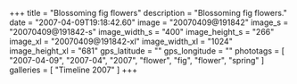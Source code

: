+++
title = "Blossoming fig flowers"
description = "Blossoming fig flowers."
date = "2007-04-09T19:18:42.60"
image = "20070409@191842"
image_s = "20070409@191842-s"
image_width_s = "400"
image_height_s = "266"
image_xl = "20070409@191842-xl"
image_width_xl = "1024"
image_height_xl = "681"
gps_latitude = ""
gps_longitude = ""
phototags = [ "2007-04-09", "2007-04", "2007", "flower", "fig", "flower", "spring" ]
galleries = [ "Timeline 2007" ]
+++
